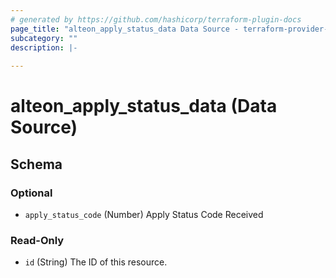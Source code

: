 ```yaml
---
# generated by https://github.com/hashicorp/terraform-plugin-docs
page_title: "alteon_apply_status_data Data Source - terraform-provider-alteon"
subcategory: ""
description: |-
  
---
```


# alteon_apply_status_data (Data Source)





<!-- schema generated by tfplugindocs -->
## Schema

### Optional

- `apply_status_code` (Number) Apply Status Code Received

### Read-Only

- `id` (String) The ID of this resource.
